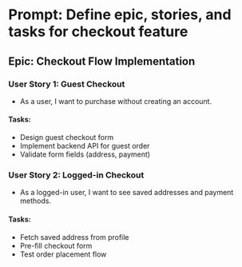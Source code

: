 # Prompt: Define epic, stories, and tasks for checkout feature

## Epic: Checkout Flow Implementation

### User Story 1: Guest Checkout
- As a user, I want to purchase without creating an account.

#### Tasks:
- Design guest checkout form
- Implement backend API for guest order
- Validate form fields (address, payment)

### User Story 2: Logged-in Checkout
- As a logged-in user, I want to see saved addresses and payment methods.

#### Tasks:
- Fetch saved address from profile
- Pre-fill checkout form
- Test order placement flow
